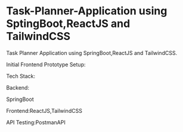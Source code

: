 # Task-Planner-Application using SptingBoot,ReactJS and TailwindCSS
Task Planner Application using SpringBoot,ReactJS and TailwindCSS.

Initial Frontend Prototype Setup:

Tech Stack:

Backend:

SpringBoot

Frontend:ReactJS,TailwindCSS

API Testing:PostmanAPI
